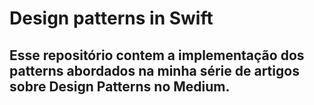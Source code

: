 # Design patterns in Swift

## Esse repositório contem a implementação dos patterns abordados na minha série de artigos sobre Design Patterns no Medium.